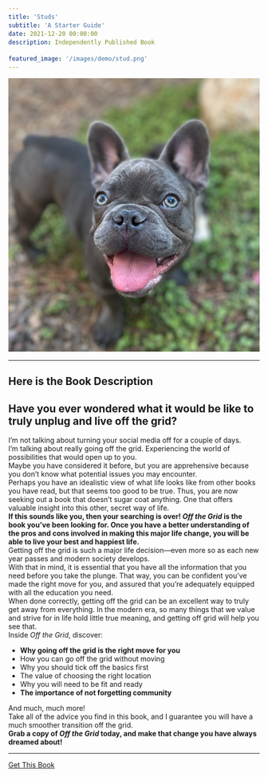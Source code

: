 ```yaml
---
title: 'Studs'
subtitle: 'A Starter Guide'
date: 2021-12-20 00:00:00
description: Independently Published Book

featured_image: '/images/demo/stud.png'
---
```


![](/images/demo/stud.png)

---

## Here is the Book Description

<h2>Have you ever wondered what it would be like to truly unplug and live off the grid?</h2>
I’m not talking about turning your social media off for a couple of days.<br>
I’m talking about really going off the grid. Experiencing the world of possibilities that would open up to you.<br>
Maybe you have considered it before, but you are apprehensive because you don’t know what potential issues you may encounter.<br>
Perhaps you have an idealistic view of what life looks like from other books you have read, but that seems too good to be true. Thus, you are now seeking out a book that doesn’t sugar coat anything. One that offers valuable insight into this other, secret way of life.<br>
<strong>If this sounds like you, then your searching is over! <em>Off the Grid</em> is the book you’ve been looking for. Once you have a better understanding of the pros and cons involved in making this major life change, you will be able to live your best and happiest life.</strong><br>
Getting off the grid is such a major life decision—even more so as each new  year passes and modern society develops.<br>
With that in mind, it is essential that you have all the information that you need before you take the plunge. That way, you can be confident you’ve made the right move for you, and assured that you’re adequately equipped with all the education you need.<br>
When done correctly, getting off the grid can be an excellent way to truly get away from everything. In the modern era, so many things that we value and strive for in life hold little true meaning, and getting off grid will help you see that.<br>
Inside <em>Off the Grid</em>, discover:<br>
<ul>
<li><strong>Why going off the grid is the right move for you</strong></li>
<li>How you can go off the grid without moving</li>
<li>Why you should tick off the basics first</li>
<li>The value of choosing the right location</li>
<li>Why you will need to be fit and ready</li>
<li><strong>The importance of not forgetting community</strong></li>
</ul>
And much, much more! <br>
Take all of the advice you find in this book, and I guarantee you will have a much smoother transition off the grid.<br>
<strong>Grab a copy of <em>Off the Grid</em> today, and make that change you have always dreamed about!</strong>

---

<a href="https://www.amazon.com/dp/B09NZNRPBN" class="button button--large">Get This Book</a>
